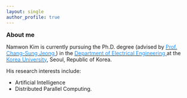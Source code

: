 ```yaml
---
layout: single
author_profile: true
---
```


<font size="3"> **About me** </font> 

Namwon Kim is currently pursuing the Ph.D. degree (advised by [<font color='dodgerblue'> Prof. Chang-Sung Jeong </font>](https://koreauniv.pure.elsevier.com/en/persons/chang-sung-jeong)) in the [<font color='dodgerblue'> Department of Electrical Engineering </font>](https://ee.korea.ac.kr/eng/main/main.html) at the [<font color='dodgerblue'> Korea University</font>](https://www.korea.edu/), Seoul, Republic of Korea.


His research interests include:
- Artificial Intelligence
- Distributed Parallel Computing.


<script type='text/javascript' id='clustrmaps' src='//cdn.clustrmaps.com/map_v2.js?cl=ffffff&w=163&t=tt&d=9n7XmY2J_uslkPyd-OJqi7ZPT-U-vdL-bqFJ1LKAZEI&co=2d78ad&ct=ffffff&cmo=3acc3a&cmn=ff5353'></script>

